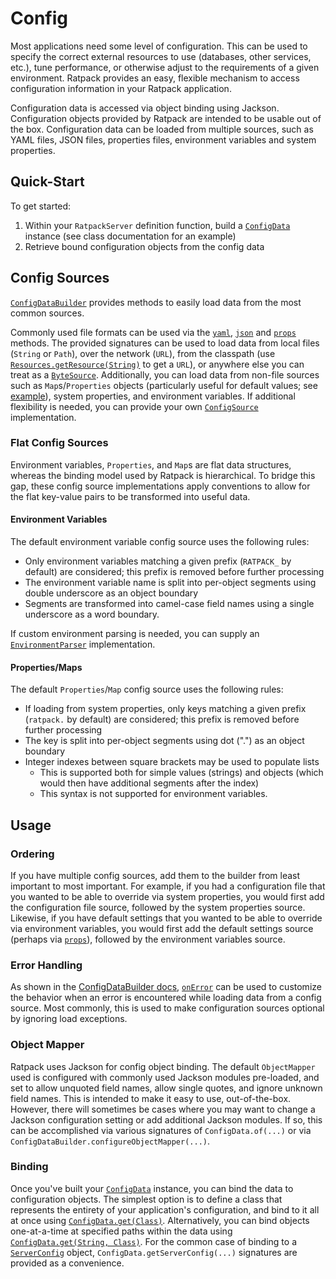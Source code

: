# Config

Most applications need some level of configuration.
This can be used to specify the correct external resources to use (databases, other services, etc.), tune performance, or otherwise adjust to the requirements of a given environment.
Ratpack provides an easy, flexible mechanism to access configuration information in your Ratpack application.

Configuration data is accessed via object binding using Jackson.
Configuration objects provided by Ratpack are intended to be usable out of the box.
Configuration data can be loaded from multiple sources, such as YAML files, JSON files, properties files, environment variables and system properties.

## Quick-Start
To get started:

1. Within your `RatpackServer` definition function, build a [`ConfigData`](api/ratpack/config/ConfigData.html) instance (see class documentation for an example)
1. Retrieve bound configuration objects from the config data

## Config Sources

[`ConfigDataBuilder`](api/ratpack/config/ConfigDataBuilder.html) provides methods to easily load data from the most common sources.

Commonly used file formats can be used via the [`yaml`](api/ratpack/config/ConfigDataBuilder.html#yaml-java.lang.String-), [`json`](api/ratpack/config/ConfigDataBuilder.html#json-java.lang.String-) and [`props`](api/ratpack/config/ConfigDataBuilder.html#props-java.lang.String-) methods.
The provided signatures can be used to load data from local files (`String` or `Path`), over the network (`URL`), from the classpath (use [`Resources.getResource(String)`](http://docs.guava-libraries.googlecode.com/git/javadoc/com/google/common/io/Resources.html) to get a `URL`), or anywhere else you can treat as a [`ByteSource`](http://docs.guava-libraries.googlecode.com/git/javadoc/com/google/common/io/ByteSource.html).
Additionally, you can load data from non-file sources such as `Map`s/`Properties` objects (particularly useful for default values; see [example](api/ratpack/config/ConfigDataBuilder.html#props-java.util.Map-)), system properties, and environment variables.
If additional flexibility is needed, you can provide your own [`ConfigSource`](api/ratpack/config/ConfigSource.html) implementation.

### Flat Config Sources
Environment variables, `Properties`, and `Map`s are flat data structures, whereas the binding model used by Ratpack is hierarchical.
To bridge this gap, these config source implementations apply conventions to allow for the flat key-value pairs to be transformed into useful data.

#### Environment Variables
The default environment variable config source uses the following rules:

* Only environment variables matching a given prefix (`RATPACK_` by default) are considered; this prefix is removed before further processing
* The environment variable name is split into per-object segments using double underscore as an object boundary
* Segments are transformed into camel-case field names using a single underscore as a word boundary.

If custom environment parsing is needed, you can supply an [`EnvironmentParser`](api/ratpack/config/EnvironmentParser.html) implementation.

#### Properties/Maps
The default `Properties`/`Map` config source uses the following rules:

* If loading from system properties, only keys matching a given prefix (`ratpack.` by default) are considered; this prefix is removed before further processing
* The key is split into per-object segments using dot (".") as an object boundary
* Integer indexes between square brackets may be used to populate lists
  * This is supported both for simple values (strings) and objects (which would then have additional segments after the index)
  * This syntax is not supported for environment variables. 

## Usage

### Ordering
If you have multiple config sources, add them to the builder from least important to most important.
For example, if you had a configuration file that you wanted to be able to override via system properties, you would first add the configuration file source, followed by the system properties source.
Likewise, if you have default settings that you wanted to be able to override via environment variables, you would first add the default settings source (perhaps via [`props`](api/ratpack/config/ConfigDataBuilder.html#props-java.util.Map-)), followed by the environment variables source.

### Error Handling
As shown in the [ConfigDataBuilder docs](api/ratpack/config/ConfigDataBuilder.html), [`onError`](api/ratpack/config/ConfigDataBuilder.html#onError-ratpack.func.Action-) can be used to customize the behavior when an error is encountered while loading data from a config source.
Most commonly, this is used to make configuration sources optional by ignoring load exceptions.

### Object Mapper
Ratpack uses Jackson for config object binding.
The default `ObjectMapper` used is configured with commonly used Jackson modules pre-loaded, and set to allow unquoted field names, allow single quotes, and ignore unknown field names.
This is intended to make it easy to use, out-of-the-box.
However, there will sometimes be cases where you may want to change a Jackson configuration setting or add additional Jackson modules.
If so, this can be accomplished via various signatures of `ConfigData.of(...)` or via `ConfigDataBuilder.configureObjectMapper(...)`.

### Binding
Once you've built your [`ConfigData`](api/ratpack/config/ConfigData.html) instance, you can bind the data to configuration objects.
The simplest option is to define a class that represents the entirety of your application's configuration, and bind to it all at once using [`ConfigData.get(Class)`](api/ratpack/config/ConfigData.html#get-java.lang.Class-).
Alternatively, you can bind objects one-at-a-time at specified paths within the data using [`ConfigData.get(String, Class)`](api/ratpack/config/ConfigData.html#get-java.lang.String-java.lang.Class-).
For the common case of binding to a [`ServerConfig`](api/ratpack/server/ServerConfig.html) object, `ConfigData.getServerConfig(...)` signatures are provided as a convenience.
